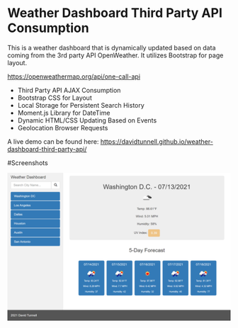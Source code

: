 # Weather Dashboard Third Party API Consumption

This is a weather dashboard that is dynamically updated based on data coming from the 3rd party API OpenWeather. It utilizes Bootstrap for page layout.

https://openweathermap.org/api/one-call-api

* Third Party API AJAX Consumption
* Bootstrap CSS for Layout
* Local Storage for Persistent Search History
* Moment.js Library for DateTime
* Dynamic HTML/CSS Updating Based on Events
* Geolocation Browser Requests

A live demo can be found here: https://davidtunnell.github.io/weather-dashboard-third-party-api/

#Screenshots

![Screenshot](./assets/screencap.png)